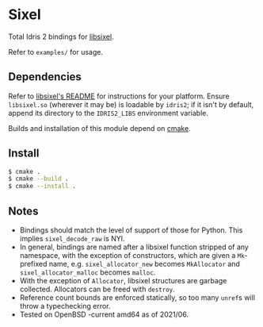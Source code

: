 # Sixel

Total Idris 2 bindings for [libsixel](https://github.com/saitoha/libsixel/).

Refer to `examples/` for usage.

## Dependencies

Refer to [libsixel's README](https://github.com/saitoha/libsixel#install) for
instructions for your platform. Ensure `libsixel.so` (wherever it may be) is
loadable by `idris2`; if it isn't by default, append its directory to the
`IDRIS2_LIBS` environment variable.

Builds and installation of this module depend on
[cmake](https://cmake.org/install/).

## Install

```sh
$ cmake .
$ cmake --build .
$ cmake --install .
```

## Notes

- Bindings should match the level of support of those for Python. This implies
  `sixel_decode_raw` is NYI.
- In general, bindings are named after a libsixel function stripped of any
  namespace, with the exception of constructors, which are given a
  `Mk`-prefixed name, e.g. `sixel_allocator_new` becomes `MkAllocator` and
  `sixel_allocator_malloc` becomes `malloc`.
- With the exception of `Allocator`, libsixel structures are garbage collected.
  Allocators can be freed with `destroy`.
- Reference count bounds are enforced statically, so too many `unref`s will
  throw a typechecking error.
- Tested on OpenBSD -current amd64 as of 2021/06.
